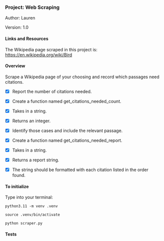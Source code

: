 ### Project: Web Scraping

Author: Lauren 

Version: 1.0

#### Links and Resources

The Wikipedia page scraped in this project is: https://en.wikipedia.org/wiki/Bird 

#### Overview

Scrape a Wikipedia page of your choosing and record which passages need citations.

- [x] Report the number of citations needed.

- [x] Create a function named get_citations_needed_count.

- [x] Takes in a string.

- [x] Returns an integer.

- [x] Identify those cases and include the relevant passage. 

- [x] Create a function named get_citations_needed_report.

- [x] Takes in a string.

- [x] Returns a report string.

- [x] The string should be formatted with each citation listed in the order found. 



#### To initialize

Type into your terminal:

`python3.11 -m venv .venv`

`source .venv/bin/activate`

`python scraper.py`

#### Tests
